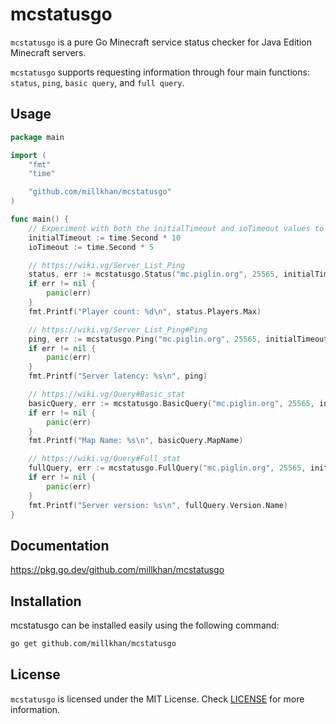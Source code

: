 # mcstatusgo
`mcstatusgo` is a pure Go Minecraft service status checker for Java Edition Minecraft servers.

`mcstatusgo` supports requesting information through four main functions: `status`, `ping`, `basic query`, and `full query`.

## Usage

```go
package main

import (
	"fmt"
	"time"

	"github.com/millkhan/mcstatusgo"
)

func main() {
	// Experiment with both the initialTimeout and ioTimeout values to see what works best.
	initialTimeout := time.Second * 10
	ioTimeout := time.Second * 5

	// https://wiki.vg/Server_List_Ping
	status, err := mcstatusgo.Status("mc.piglin.org", 25565, initialTimeout, ioTimeout)
	if err != nil {
		panic(err)
	}
	fmt.Printf("Player count: %d\n", status.Players.Max)

	// https://wiki.vg/Server_List_Ping#Ping
	ping, err := mcstatusgo.Ping("mc.piglin.org", 25565, initialTimeout, ioTimeout)
	if err != nil {
		panic(err)
	}
	fmt.Printf("Server latency: %s\n", ping)

	// https://wiki.vg/Query#Basic_stat
	basicQuery, err := mcstatusgo.BasicQuery("mc.piglin.org", 25565, initialTimeout, ioTimeout)
	if err != nil {
		panic(err)
	}
	fmt.Printf("Map Name: %s\n", basicQuery.MapName)

	// https://wiki.vg/Query#Full_stat
	fullQuery, err := mcstatusgo.FullQuery("mc.piglin.org", 25565, initialTimeout, ioTimeout)
	if err != nil {
		panic(err)
	}
	fmt.Printf("Server version: %s\n", fullQuery.Version.Name)
}
```

## Documentation

https://pkg.go.dev/github.com/millkhan/mcstatusgo

## Installation

mcstatusgo can be installed easily using the following command:
```bash
go get github.com/millkhan/mcstatusgo
```

## License

`mcstatusgo` is licensed under the MIT License.
Check [LICENSE](LICENSE) for more information.